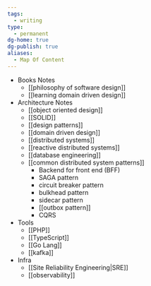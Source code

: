 ```yaml
---
tags:
  - writing
type:
  - permanent
dg-home: true
dg-publish: true
aliases:
  - Map Of Content
---
```

- Books Notes
	- [[philosophy of software design]]
	- [[learning domain driven design]]
- Architecture Notes 
	- [[object oriented design]]
	- [[SOLID]]
	- [[design patterns]]
	- [[domain driven design]]
	- [[distributed systems]]
	- [[reactive distributed systems]]
	- [[database engineering]]
	- [[common distributed system patterns]]
		- Backend for front end (BFF)
		- SAGA pattern
		- circuit breaker pattern
		- bulkhead pattern
		- sidecar pattern
		- [[outbox pattern]]
		- CQRS
- Tools
	- [[PHP]]
	- [[TypeScript]]
	- [[Go Lang]]
	- [[kafka]]
- Infra
	- [[Site Reliability Engineering|SRE]]
	- [[observability]]

